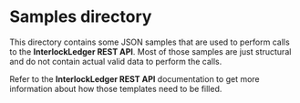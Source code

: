 # Samples directory

This directory contains some JSON samples that are used to perform calls to the
**InterlockLedger REST API**. Most of those samples are just structural and do
not contain actual valid data to perform the calls.

Refer to the **InterlockLedger REST API** documentation to get more information
about how those templates need to be filled.

